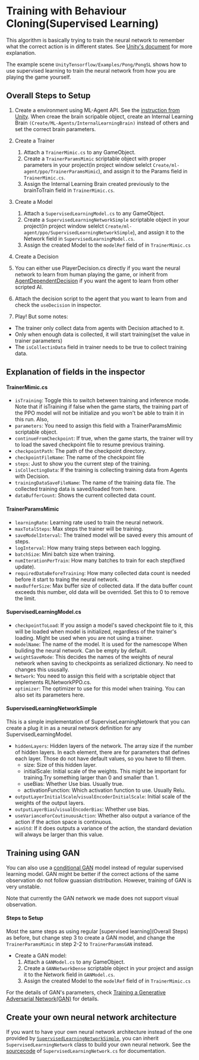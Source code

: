 # Training with Behaviour Cloning(Supervised Learning)

This algorithm is basically trying to train the neural network to remember what the correct action is in different states. See [Unity's document](https://github.com/Unity-Technologies/ml-agents/blob/master/docs/Training-Imitation-Learning.md) for more explanation.

The example scene `UnityTensorflow/Examples/Pong/PongSL` shows how to use supervised learning to train the neural network from how you are playing the game yourself. 

## Overall Steps to Setup
1. Create a environment using ML-Agent API. See the [instruction from Unity](https://github.com/Unity-Technologies/ml-agents/blob/master/docs/Learning-Environment-Create-New.md). When creae the brain scripable object, create an Internal Learning Brain `(Create/ML-Agents/InternalLearningBrain)` instead of others and set the correct brain parameters.
2. Create a Trainer
	1. Attach a `TrainerMimic.cs` to any GameObject.
    2. Create a `TrainerParamsMimic` scriptable object with proper parameters in your project(in project window selelct `Create/ml-agent/ppo/TrainerParamsMimic`), and assign it to the Params field in `TrainerMimic.cs`.
    3. Assign the Internal Learning Brain created previously to the brainToTrain field in `TrainerMimic.cs`.
3. Create a Model
	1. Attach a `SupervisedLearningModel.cs` to any GameObject.
    2. Create a `SupervisedLearningNetworkSimple` scriptable object in your project(in project window selelct `Create/ml-agent/ppo/SupervisedLearningNetworkSimple`), and assign it to the Network field in `SupervisedLearningModel.cs`.
    3. Assign the created Model to the `modelRef` field of in `TrainerMimic.cs`
    
4. Create a Decision
  1. You can either use PlayerDecision.cs directly if you want the neural network to learn from human playing the game, or inherit from [AgentDependentDecision](AgentDependentDeicision.md) if you want the agent to learn from other scripted AI.
  2. Attach the decision script to the agent that you want to learn from and check the `useDecision` in inspector.

5. Play! But some notes:
  * The trainer only collect data from agents with Decision attached to it.
  * Only when enough data is collected, it will start training(set the value in trainer parameters)
  * The `isCollectinData` field in trainer needs to be true to collect training data. 
  
## Explanation of fields in the inspector
#### TrainerMimic.cs
* `isTraining`: Toggle this to switch between training and inference mode. Note that if isTraining if false when the game starts, the training part of the PPO model will not be initialize and you won't be able to train it in this run. Also,
* `parameters`: You need to assign this field with a TrainerParamsMimic scriptable object. 
* `continueFromCheckpoint`: If true, when the game starts, the trainer will try to load the saved checkpoint file to resume previous training.
* `checkpointPath`:  The path of the checkpoint directory. 
* `checkpointFileName`: The name of the checkpoint file 
* `steps`: Just to show you the current step of the training.
* `isCollectingData`: If the training is collecting training data from Agents with Decision.
* `trainingDataSaveFileName`:  The name of the training data file. The collected training data is saved/loaded from here. 
* `dataBufferCount`: Shows the current collected data count.

#### TrainerParamsMimic
* `learningRate`: Learning rate used to train the neural network.
* `maxTotalSteps`: Max steps the trainer will be training.
* `saveModelInterval`: The trained model will be saved every this amount of steps.
* `logInterval`: How many traing steps between each logging.
* `batchSize`: Mini batch size when training.
* `numIterationPerTrain`: How many batches to train for each step(fixed update).
* `requiredDataBeforeTraining`: How many collected data count is needed before it start to traing the neural network.
* `maxBufferSize`: Max buffer size of collected data. If the data buffer count exceeds this number, old data will be overrided. Set this to 0 to remove the limit.

#### SupervisedLearningModel.cs
* `checkpointToLoad`: If you assign a model's saved checkpoint file to it, this will be loaded when model is initialized, regardless of the trainer's loading. Might be used when you are not using a trainer.
* `modelName`: The name of the model. It is used for the namescope When buliding the neural network. Can be empty by default.
* `weightSaveMode`: This decides the names of the weights of neural network when saving to checkpoints as serialized dictionary. No need to changes this ususally. 
* `Network`: You need to assign this field with a scriptable object that implements RLNetworkPPO.cs. 
* `optimizer`: The optimizer to use for this model when training. You can also set its parameters here.

#### SupervisedLearningNetworkSimple
This is a simple implementation of SuperviseLearningNetowrk that you can create a plug it in as a neural network definition for any SupervisedLearningModel.
- `hiddenLayers`: Hidden layers of the network. The array size if the number of hidden layers. In each element, there are for parameters that defines each layer. Those do not have default values, so you have to fill them.
	- size: Size of this hidden layer. 
    - initialScale: Initial scale of the weights. This might be important for training.Try something larger than 0 and smaller than 1.
    - useBias: Whether Use bias. Usually true.
    - activationFunction: Which activation function to use. Usually Relu.
- `outputLayerInitialScale`/`visualEncoderInitialScale`: Initial scale of the weights of the output layers.
- `outputLayerBias`/`visualEncoderBias`: Whether use bias.
- `useVarianceForCoutinuousAction`: Whether also output a variance of the action if the action space is continuous.
- `minStd`: If it does outputs a variance of the action, the standard deviation will always be larger than this value.

## Training using GAN
You can also use a [conditional GAN](https://arxiv.org/abs/1411.1784) model instead of regular supervised learning model. GAN might be better if the correct actions of the same observation do not follow guassian distribution. However, training of GAN is very unstable.

Note that currently the GAN network we made does not support visual observation.

#### Steps to Setup
Most the same steps as using regular [supervised learning](Overall Steps) as before, but change step 3 to create a GAN model, and change the `TrainerParamsMimic` in step 2-2 to `TrainerParamsGAN` instead.

- Create a GAN model:
	1. Attach a `GANModel.cs` to any GameObject.
    2. Create a `GANNetworkDense` scriptable object in your project and assign it to the Network field in `GANModel.cs`.
    3. Assign the created Model to the `modelRef` field of in `TrainerMimic.cs`
    
For the details of GAN's parameters, check [Training a Generative Adversarial Network(GAN)](Training-GAN.md) for details.

## Create your own neural network architecture
If you want to have your own neural network architecture instead of the one provided by [`SupervisedLearningNetworkSimple`](#supervisedlearningnetworksimple), you can inherit `SupervisedLearningNetwork` class to build your own neural network. See the [sourcecode](https://github.com/tcmxx/UnityTensorflowKeras/blob/tcmxx/docs/Assets/UnityTensorflow/Learning/Mimic/SupervisedLearningNetwork.cs) of `SupervisedLearningNetwork.cs` for documentation.

